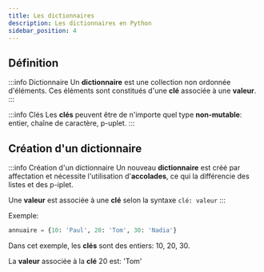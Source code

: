 ```yaml
---
title: Les dictionnaires
description: Les dictionnaires en Python
sidebar_position: 4
---
```


## Définition

:::info Dictionnaire
Un **dictionnaire** est une collection non ordonnée d'éléments. Ces éléments sont constitués d'une **clé** associée à une **valeur**.
:::

:::info Clés
Les **clés** peuvent être de n'importe quel type **non-mutable**: entier, chaîne de caractère, p-uplet.
:::

## Création d'un dictionnaire

:::info Création d'un dictionnaire
Un nouveau **dictionnaire** est créé par affectation et nécessite l'utilisation d'**accolades**, ce qui la différencie des listes et des p-iplet.

Une **valeur** est associée à une **clé** selon la syntaxe `clé: valeur`
:::

Exemple:

```python
annuaire = {10: 'Paul', 20: 'Tom', 30: 'Nadia'}
```

Dans cet exemple, les **clés** sont des entiers: 10, 20, 30.

La **valeur** associée à la **clé** 20 est: 'Tom'